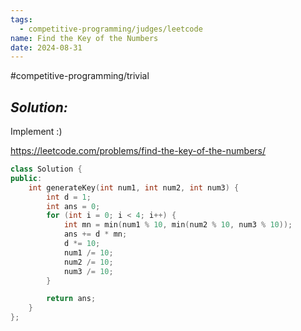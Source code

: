 ```yaml
---
tags:
  - competitive-programming/judges/leetcode
name: Find the Key of the Numbers
date: 2024-08-31
---
```

#competitive-programming/trivial 
## _Solution:_
Implement :)

https://leetcode.com/problems/find-the-key-of-the-numbers/
```cpp
class Solution {
public:
    int generateKey(int num1, int num2, int num3) {
        int d = 1;
        int ans = 0;
        for (int i = 0; i < 4; i++) {
            int mn = min(num1 % 10, min(num2 % 10, num3 % 10));
            ans += d * mn;
            d *= 10;
            num1 /= 10;
            num2 /= 10;
            num3 /= 10;
        }

        return ans;
    }
};
```